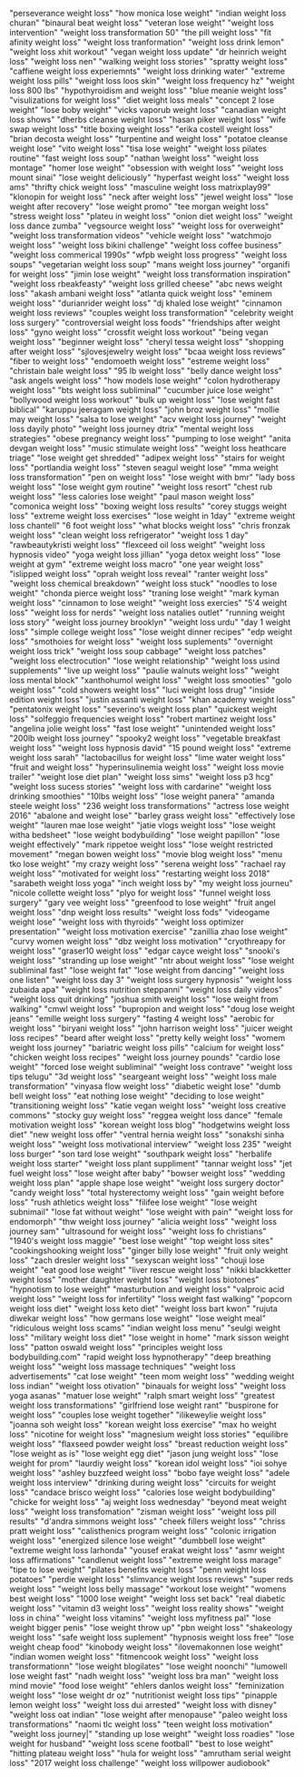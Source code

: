 "perseverance weight loss"
"how monica lose weight"
"indian weight loss churan"
"binaural beat weight loss"
"veteran lose weight"
"weight loss intervention"
"weight loss transformation 50"
"the pill weight loss"
"fit afinity weight loss"
"weight loss tranformation"
"weight loss drink lemon"
"weight loss xhit workout"
"vegan weight loss update"
"dr heinrich weight loss"
"weight loss nen"
"walking weight loss stories"
"spratty weight loss"
"caffiene weight loss experiemnts"
"weight loss drinking water"
"extreme weight loss pills"
"weight loss loos skin"
"weight loss frequency hz"
"weight loss 800 lbs"
"hypothyroidism and weight loss"
"blue meanie weight loss"
"visulizations for weight loss"
"diet weight loss meals"
"concept 2 lose weight"
"lose boby weight"
"vicks vaporub weight loss"
"canadian weight loss shows"
"dherbs cleanse weight loss"
"hasan piker weight loss"
"wife swap weight loss"
"title boxing weight loss"
"erika costell weight loss"
"brian decosta weight loss"
"turpentine and weight loss"
"potatoe cleanse weight lose"
"vito weight loss"
"tisa lose weight"
"weight loss pilates routine"
"fast weight loss soup"
"nathan \weight loss"
"weight loss montage"
"homer lose weight"
"obsession with weight loss"
"weight loss mount sinai"
"lose weight deliciously"
"hyperfast weight loss"
"weight loss ams"
"thrifty chick weight loss"
"masculine weight loss matrixplay99"
"klonopin for weight loss"
"neck after weight loss"
"jewel weight loss"
"lose weight after recovery"
"lose weight promo"
"tee morgan weight loss"
"stress weight loss"
"plateu in weight loss"
"onion diet weight loss"
"weight loss dance zumba"
"vegsource weight loss"
"weight loss for overweight"
"weight loss transformation videos"
"vehicle weight loss"
"watchmojo weight loss"
"weight loss bikini challenge"
"weight loss coffee business"
"weight loss commerical 1990s"
"wfpb weight loss progress"
"weight loss soups"
"vegetarian weight loss soup"
"mans weight loss journey"
"organifi for weight loss"
"jimin lose weight"
"weight loss transformation inspiration"
"weight loss rbeakfeasty"
"weight loss grilled cheese"
"abc news weight loss"
"akash ambani weight loss"
"atlanta quick weight loss"
"eminem weight loss"
"durianrider weight loss"
"dj khaled lose weight"
"cinnamon weight loss reviews"
"couples weight loss transformation"
"celebrity weight loss surgery"
"controversial weight loss foods"
"friendships after weight loss"
"gyno weight loss"
"crossfit weight loss workout"
"being vegan weight loss"
"beginner weight loss"
"cheryl tessa weight loss"
"shopping after weight loss"
"sjlovesjewelry weight loss"
"bcaa weight loss reviews"
"fiber to weight loss"
"endomoeth weight loss"
"estreme weight loss"
"christain bale weight loss"
"95 lb weight loss"
"belly dance weight loss"
"ask angels weight loss"
"how models lose weight"
"colon hydrotherapy weight loss"
"bts weight loss subliminal"
"cucumber juice lose weight"
"bollywood weight loss workout"
"bulk up weight loss"
"lose weight fast biblical"
"karuppu jeeragam weight loss"
"john broz weight loss"
"mollie may weight loss"
"salsa to lose weight"
"acv weight loss journey"
"weight loss dayily photo"
"weight loss journey dtrix"
"mental weight loss strategies"
"obese pregnancy weight loss"
"pumping to lose weight"
"anita devgan weight loss"
"music stimulate weight loss"
"weight loss heathcare triage"
"lose weight get shredded"
"adipex weight loss"
"stairs for weight loss"
"portlandia weight loss"
"steven seagul weight lose"
"mma weight loss transformation"
"pen on weight loss"
"lose weight with bmr"
"lady boss weight loss"
"lose weight gym routine"
"weight loss resort"
"chest rub weight loss"
"less calories lose weight"
"paul mason weight loss"
"comonica weight loss"
"boxing weight loss results"
"corey stuggs weight loss"
"extreme weight loss exercises"
"lose weight in 1day"
"extreme weight loss chantell"
"6 foot weight loss"
"what blocks weight loss"
"chris fronzak weight loss"
"clean weight loss refrigerator"
"weight loss 1 day"
"rawbeautykristi weight loss"
"flexceed oil loss weight"
"weight loss hypnosis video"
"yoga weight loss jillian"
"yoga detox weight loss"
"lose weight at gym"
"extreme weight loss macro"
"one year weight loss"
"islipped weight loss"
"oprah weight loss reveal"
"ranter weight loss"
"weight loss chemical breakdown"
"weight loss stuck"
"noodles to lose weight"
"chonda pierce weight loss"
"traning lose weight"
"mark kyman weight loss"
"cinnamon to lose weight"
"weight loss exercies"
"5'4 weight loss"
"weight loss for nerds"
"weight loss natalies outlet"
"running weight loss story"
"weight loss journey brooklyn"
"weight loss urdu"
"day 1 weight loss"
"simple college weight loss"
"lose weight dinner recipes"
"edp weight loss"
"smothoies for weight loss"
"weight loss suplements"
"overnight weight loss trick"
"weight loss soup cabbage"
"weight loss patches"
"weight loss electrocution"
"lose weight relationship"
"weight loss usind supplements"
"live up weight loss"
"paulie walnuts weight loss"
"weight loss mental block"
"xanthohumol weight loss"
"weight loss smooties"
"golo weight loss"
"cold showers weight loss"
"luci weight loss drug"
"inside edition weight loss"
"justin assanti weight loss"
"khan academy weight loss"
"pentatonix weight loss"
"severino's weight loss plan"
"quickest weight loss"
"solfeggio frequencies weight loss"
"robert martinez weight loss"
"angelina jolie weight loss"
"fast lose weight"
"unintended weight loss"
"200lb weight loss journey"
"spooky2 weight loss"
"vegetable breakfast weight loss"
"weight loss hypnosis david"
"15 pound weight loss"
"extreme weight loss sarah"
"lactobacillus for weight loss"
"lime water weight loss"
"fruit and weight loss"
"hyperinsulinemia weight loss"
"weight loss movie trailer"
"weight lose diet plan"
"weight loss sims"
"weight loss p3 hcg"
"weight loss sucess stories"
"weight loss with cardarine"
"weight loss drinking smoothies"
"10lbs weight loss"
"lose weight panera"
"amanda steele weight loss"
"236 weight loss transformations"
"actress lose weight 2016"
"abalone and weight lose"
"barley grass weight loss"
"effectively lose weight"
"lauren mae lose weight"
"jatie vlogs weight loss"
"lose weight witha bedsheet"
"lose weight bodybuilding"
"lose weight papillon"
"lose weight effectively"
"mark rippetoe weight loss"
"lose weight restricted movement"
"megan bowen weight loss"
"movie blog weight loss"
"menu tko lose weight"
"my crazy weight loss"
"serena weight loss"
"rachael ray weight loss"
"motivated for weight loss"
"restarting weight loss 2018"
"sarabeth weight loss yoga"
"inch weight loss by"
"my weight loss journeu"
"nicole collette weight loss"
"plyo for weight loss"
"funnel weight loss surgery"
"gary vee weight loss"
"greenfood to lose weight"
"fruit angel weight loss"
"dnp weight loss results"
"weight loss fods"
"videogame weight lose"
"weight loss with thyroids"
"weight loss optimizer presentation"
"weight loss motivation exercise"
"zanillia zhao lose weight"
"curvy women weight loss"
"dbz weight loss motivation"
"cryothreapy for weight loss"
"graser10 weight loss"
"edgar cayce weight loss"
"snooki's weight loss"
"stranding up lose weight"
"ntr about weight loss"
"lose weight subliminal fast"
"lose weight fat"
"lose weight from dancing"
"weight loss one listen"
"weight loss day 3"
"weight loss surgery hypnosis"
"weight loss zubaida apa"
"weight loss nutrition steppanni"
"weight loss daily videos"
"weight loss quit drinking"
"joshua smith weight loss"
"lose weight from walking"
"cmwl weight loss"
"bupropion and weight loss"
"doug lose weight jeans"
"emille weight loss surgery"
"fasting 4 weight loss"
"aerobic for weight loss"
"biryani weight loss"
"john harrison weight loss"
"juicer weight loss recipes"
"beard after weight loss"
"pretty kelly weight loss"
"womem weight loss journey"
"bariatric weight loss pills"
"calcium for weight loss"
"chicken weight loss recipes"
"weight loss journey pounds"
"cardio lose weight"
"forced lose weight subliminal"
"weight loss contrave"
"weight loss tips telugu"
"3d weight loss"
"seargeant weight loss"
"weight loss male transformation"
"vinyasa flow weight loss"
"diabetic weight lose"
"dumb bell weight loss"
"eat nothing lose weight"
"deciding to lose weight"
"transitioning weight loss"
"katie vegan weight loss"
"weight loss creative commons"
"stocky guy weight loss"
"reggea weight loss dance"
"female motivation weight loss"
"korean weight loss blog"
"hodgetwins weight loss diet"
"new weight loss offer"
"ventral hernia weight loss"
"sonakshi sinha weight loss"
"weight loss motivational interview"
"weight loss 235"
"weight loss burger"
"son tard lose weight"
"southpark weight loss"
"herbalife weight loss starter"
"weight loss plant suppliment"
"tannar weight loss"
"jet fuel weight loss"
"lose weight after baby"
"bowser weight loss"
"wedding weight loss plan"
"apple shape lose weight"
"weight loss surgery doctor"
"candy weight loss"
"total hysterectomy weight loss"
"gain weight before loss"
"rush athletics weight loss"
"filifee lose weight"
"lose weight subnimail"
"lose fat without weight"
"lose weight with pain"
"weight loss for endomorph"
"thw weight loss journey"
"alicia weight loss"
"weight loss journey sam"
"ultrasound for weight loss"
"weight loss fo christians"
"1940's weight loss maggie"
"best lose weight"
"top weight loss sites"
"cookingshooking weight loss"
"ginger billy lose weight"
"fruit only weight loss"
"zach dresler weight loss"
"sexyscan weight loss"
"chouji lose weight"
"eat good lose weight"
"liver rescue weight loss"
"nikki blackketter weight loss"
"mother daughter weight loss"
"weight loss biotones"
"hypnotism to lose weight"
"masturbution and weight loss"
"valproic acid weight loss"
"weight loss for infertility"
"loss weight fast walking"
"popcorn weight loss diet"
"weight loss keto diet"
"weight loss bart kwon"
"rujuta diwekar weight loss"
"how germans lose weight"
"lose weight meal"
"ridiculous weight loss scams"
"indian weight loss menu"
"seulgi weight loss"
"military weight loss diet"
"lose weight in home"
"mark sisson weight loss"
"patton oswald weight loss"
"principles weight loss bodybuilding.com"
"rapid weight loss hypnotherapy"
"deep breathing weight loss"
"weight loss massage techniques"
"weight loss advertisements"
"cat lose weight"
"teen mom weight loss"
"wedding weight loss indian"
"weight loss otivation"
"binauals for weight loss"
"weight loss yoga asanas"
"matuer lose weight"
"ralph smart weight loss"
"greatest weight loss transformations"
"girlfriend lose weight rant"
"buspirone for weight loss"
"couples lose weight together"
"ilikeweylie weight loss"
"joanna soh weight loss"
"korean weight loss exercise"
"max ho weight loss"
"nicotine for weight loss"
"magnesium weight loss stories"
"equilibre weight loss"
"flaxseed powder weight loss"
"breast reduction weight loss"
"lose weight as is"
"lose weight egg diet"
"jason jung weight loss"
"lose weight for prom"
"laurdiy weight loss"
"korean idol weight loss"
"ioi sohye weight loss"
"ashley buzzfeed weight loss"
"bobo faye weight loss"
"adele weight loss interview"
"drinking during weight loss"
"circuits for weight loss"
"candace brisco weight loss"
"calories lose weight bodybuilding"
"chicke for weight loss"
"aj weight loss wednesday"
"beyond meat weight loss"
"weight loss transfomation"
"zisman weight loss"
"weight loss pill results"
"d'andra simmons weight loss"
"cheek fillers weight loss"
"chriss pratt weight loss"
"calisthenics program weight loss"
"colonic irrigation weight loss"
"energized silence lose weight"
"dumbbell lose weight"
"extreme weight loss larhonda"
"yousef erakat weight loss"
"asmr weight loss affirmations"
"candlenut weight loss"
"extreme weight loss marage"
"tipe to lose weight"
"pilates benefits weight loss"
"penn weight loss potatoes"
"perdie weight loss"
"slimvance weight loss reviews"
"super reds weight loss"
"weight loss belly massage"
"workout lose weight"
"womens best weight loss"
"1000 lose weight"
"weight loss set back"
"real diabetic weight loss"
"vitamin d3 weight loss"
"weight loss reality shows"
"weight loss in china"
"weight loss vitamins"
"weight loss myfitness pal"
"lose weight bigger penis"
"lose weight throw up"
"pbn weight loss"
"shakeology weight loss"
"safe weight loss suplement"
"hypnosis weight loss free"
"lose weight cheap food"
"kinobody weight loss"
"ilovemakonnen lose weight"
"indian women weight loss"
"fitmencook weight loss"
"weight loss transformationn"
"lose weight blogilates"
"lose weight noonchi"
"lumowell lose weight fast"
"nadh weight loss"
"weight loss bra man"
"weight loss mind movie"
"food lose weight"
"ehlers danlos weight loss"
"feminization weight loss"
"lose weight dr oz"
"nutritionist weight loss tips"
"pinapple lemon weight loss"
"weight loss dui arrested"
"weight loss with disney"
"weight loss oat indian"
"lose weight after menopause"
"paleo weight loss transformations"
"naomi tlc weight loss"
"teen weight loss motivation"
"weight loss journey|"
"standing up lose weight"
"weight loss roadies"
"lose weight for husband"
"weight loss scene football"
"best to lose weight"
"hitting plateau weight loss"
"hula for weight loss"
"amrutham serial weight loss"
"2017 weight loss challenge"
"weight loss willpower audiobook"